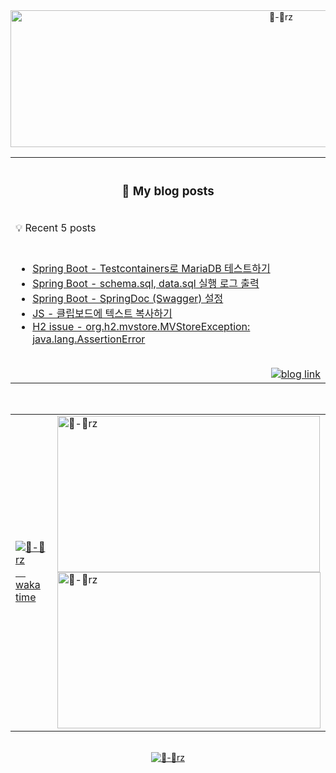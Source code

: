 <!-- header -------------------------------------------------------------------------------------------------------------------------------------------->
<div align="center">
  <a href="#">
    <picture>
        <source media="(prefers-color-scheme: dark)" srcset="https://capsule-render.vercel.app/api?type=transparent&color=auto&height=219&section=header&text=🛋️&fontSize=82&animation=twinkling">
        <source media="(prefers-color-scheme: light)" srcset="https://render.gitanimals.org/lines/zhyunk?pet-id=584024399899088575&contribution-view=false" width="850" height="219">
        <img src="https://capsule-render.vercel.app/api?type=transparent&color=auto&height=219&section=header&text=🛋️&fontSize=82&animation=twinkling" alt="🔨-🥲rz"/>    
    </picture>
  </a>
</div>


<!-- blog posts -------------------------------------------------------------------------------------------------------------------------------------------->
<table align=center>
  <tr><th width=845 height=100 align="center">
    <h3>📖 My blog posts</h3>
  </th></tr>
  <tr><td align=left><span>💡 Recent 5 posts</span></td></tr>
  <tr><td>
<br>

<!-- BLOG-POST-LIST:START -->
- [Spring Boot - Testcontainers로 MariaDB 테스트하기](https://study.zhyun.kim/posts/Spring-Boot-testcontainers%EB%A1%9C-mariadb-%ED%85%8C%EC%8A%A4%ED%8A%B8%ED%95%98%EA%B8%B0/)
- [Spring Boot - schema.sql, data.sql 실행 로그 출력](https://study.zhyun.kim/posts/Spring-Boot-print-logs-from-schema.sql,-data.sql/)
- [Spring Boot - SpringDoc &lpar;Swagger&rpar; 설정](https://study.zhyun.kim/posts/Spring-Boot-SpringDoc-(Swagger)-%EC%84%A4%EC%A0%95/)
- [JS - 클립보드에 텍스트 복사하기](https://study.zhyun.kim/posts/JS-%ED%81%B4%EB%A6%BD%EB%B3%B4%EB%93%9C%EC%97%90-%ED%85%8D%EC%8A%A4%ED%8A%B8-%EB%B3%B5%EC%82%AC%ED%95%98%EA%B8%B0/)
- [H2 issue - org.h2.mvstore.MVStoreException: java.lang.AssertionError](https://study.zhyun.kim/posts/H2-issue-org.h2.mvstore.MVStoreException/)
<!-- BLOG-POST-LIST:END -->

  <br>
    <div align=right>
      <a href="https://study.zhyun.kim"><picture>
          <source media="(prefers-color-scheme: dark)" srcset="https://img.shields.io/badge/study.zhyun.kim_🚀-0A0A0A?style=for-the-badge">
          <source media="(prefers-color-scheme: light)" srcset="https://img.shields.io/badge/study.zhyun.kim_🚀-2f80ed?style=for-the-badge">
          <img alt="blog link" src="https://img.shields.io/badge/study.zhyun.kim_🚀-0A0A0A?style=for-the-badge">
      </picture></a>
    </div>
    </td>
  </tr>

</table>

<br>

<!-- waka time & git animal -------------------------------------------------------------------------------------------------------------------------------------------->
<table>
  <tr>
  <td>
    <a href="https://wakatime.com/@zhyun"><picture><source
    media="(prefers-color-scheme: dark)" srcset="https://github-readme-stats.vercel.app/api/wakatime?username=zhyun&theme=github_dark&custom_title=Waka%20Time%20⏰%20start%20date%20:%2024.01.03&hide_border=true&layout=compact"><source
    media="(prefers-color-scheme: light)" srcset="https://github-readme-stats.vercel.app/api/wakatime?username=zhyun&custom_title=Waka%20Time%20⏰%20start%20date%20:%2024.01.03&hide_border=true&layout=compact">
    <img
    alt="🔨-🥲rz 　 waka time"
    src="https://github-readme-stats.vercel.app/api/wakatime?username=zhyun&theme=github_dark&custom_title=Waka%20Time%20⏰%20start%20date%20:%2024.01.03&hide_border=true&layout=compact">  
  </picture></a>
  </td>
    <td>
    <a href="https://github.com/git-goods/gitanimals"><img
    src="https://render.gitanimals.org/lines/zhyunk?pet-id=597095086959652253&contribution-view=false"
    width="420" height="250" alt="🔨-🥲rz　　"/></a>
    <br>
    <a href="https://github.com/git-goods/gitanimals"><picture><source
    media="(prefers-color-scheme: dark)" srcset="https://render.gitanimals.org/lines/zhyunk?pet-id=582154833054874760&contribution-view=false"><source
    media="(prefers-color-scheme: light)" srcset="https://render.gitanimals.org/lines/zhyunk?pet-id=583424627266567092&contribution-view=false"><img 
    src="https://render.gitanimals.org/lines/zhyunk?pet-id=575068403528185932&contribution-view=false"
    width="421" height="250" alt="🔨-🥲rz"/>    
  </picture></a>
  </td>
  </tr>
</table>


<br>

<!-- capsule-render -------------------------------------------------------------------------------------------------------------------------------------------->
<div align="center">
<a href="https://github.com/kyechan99/capsule-render">
  <img src="https://capsule-render.vercel.app/api?type=waving&color=auto&height=120&section=footer"  alt="🔨-🥲rz"/></a>
</div>
